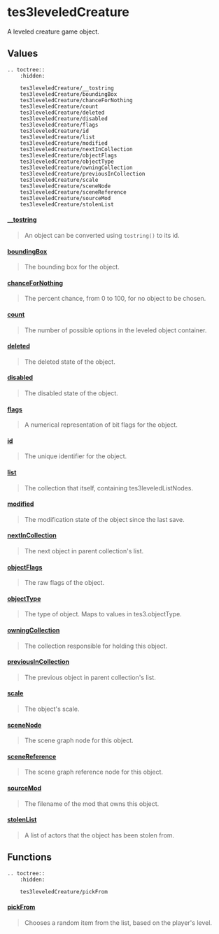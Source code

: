 # tes3leveledCreature

A leveled creature game object.

## Values

```eval_rst
.. toctree::
    :hidden:

    tes3leveledCreature/__tostring
    tes3leveledCreature/boundingBox
    tes3leveledCreature/chanceForNothing
    tes3leveledCreature/count
    tes3leveledCreature/deleted
    tes3leveledCreature/disabled
    tes3leveledCreature/flags
    tes3leveledCreature/id
    tes3leveledCreature/list
    tes3leveledCreature/modified
    tes3leveledCreature/nextInCollection
    tes3leveledCreature/objectFlags
    tes3leveledCreature/objectType
    tes3leveledCreature/owningCollection
    tes3leveledCreature/previousInCollection
    tes3leveledCreature/scale
    tes3leveledCreature/sceneNode
    tes3leveledCreature/sceneReference
    tes3leveledCreature/sourceMod
    tes3leveledCreature/stolenList
```

#### [__tostring](tes3leveledCreature/__tostring.md)

> An object can be converted using ``tostring()`` to its id.

#### [boundingBox](tes3leveledCreature/boundingBox.md)

> The bounding box for the object.

#### [chanceForNothing](tes3leveledCreature/chanceForNothing.md)

> The percent chance, from 0 to 100, for no object to be chosen.

#### [count](tes3leveledCreature/count.md)

> The number of possible options in the leveled object container.

#### [deleted](tes3leveledCreature/deleted.md)

> The deleted state of the object.

#### [disabled](tes3leveledCreature/disabled.md)

> The disabled state of the object.

#### [flags](tes3leveledCreature/flags.md)

> A numerical representation of bit flags for the object.

#### [id](tes3leveledCreature/id.md)

> The unique identifier for the object.

#### [list](tes3leveledCreature/list.md)

> The collection that itself, containing tes3leveledListNodes.

#### [modified](tes3leveledCreature/modified.md)

> The modification state of the object since the last save.

#### [nextInCollection](tes3leveledCreature/nextInCollection.md)

> The next object in parent collection's list.

#### [objectFlags](tes3leveledCreature/objectFlags.md)

> The raw flags of the object.

#### [objectType](tes3leveledCreature/objectType.md)

> The type of object. Maps to values in tes3.objectType.

#### [owningCollection](tes3leveledCreature/owningCollection.md)

> The collection responsible for holding this object.

#### [previousInCollection](tes3leveledCreature/previousInCollection.md)

> The previous object in parent collection's list.

#### [scale](tes3leveledCreature/scale.md)

> The object's scale.

#### [sceneNode](tes3leveledCreature/sceneNode.md)

> The scene graph node for this object.

#### [sceneReference](tes3leveledCreature/sceneReference.md)

> The scene graph reference node for this object.

#### [sourceMod](tes3leveledCreature/sourceMod.md)

> The filename of the mod that owns this object.

#### [stolenList](tes3leveledCreature/stolenList.md)

> A list of actors that the object has been stolen from.

## Functions

```eval_rst
.. toctree::
    :hidden:

    tes3leveledCreature/pickFrom
```

#### [pickFrom](tes3leveledCreature/pickFrom.md)

> Chooses a random item from the list, based on the player's level.
